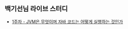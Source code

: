 ## 백기선님 라이브 스터디

- [1주차 - JVM은 무엇이며 자바 코드는 어떻게 실행하는 것인가](https://github.com/hanull/java-study/blob/master/log/week1/week1.md)
